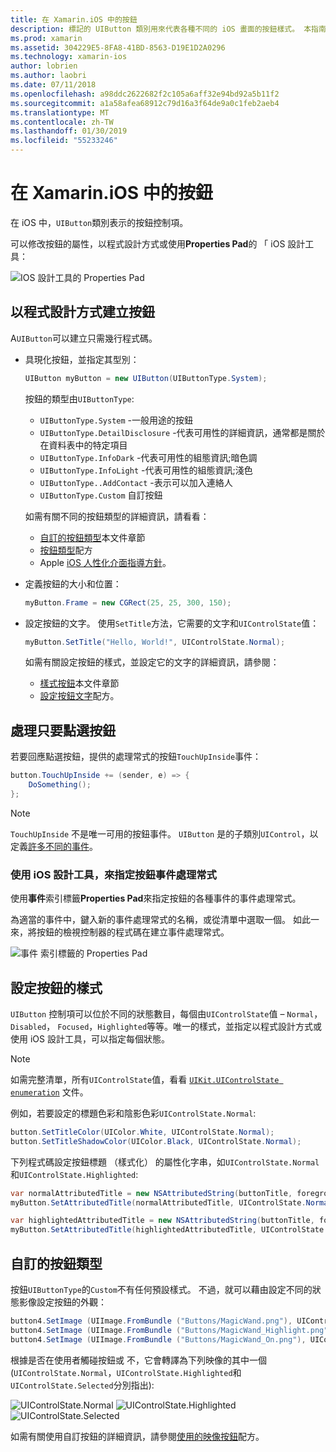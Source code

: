 ```yaml
---
title: 在 Xamarin.iOS 中的按鈕
description: 標記的 UIButton 類別用來代表各種不同的 iOS 畫面的按鈕樣式。 本指南介紹在 iOS 中的按鈕所使用的不同選項。
ms.prod: xamarin
ms.assetid: 304229E5-8FA8-41BD-8563-D19E1D2A0296
ms.technology: xamarin-ios
author: lobrien
ms.author: laobri
ms.date: 07/11/2018
ms.openlocfilehash: a98ddc2622682f2c105a6aff32e94bd92a5b11f2
ms.sourcegitcommit: a1a58afea68912c79d16a3f64de9a0c1feb2aeb4
ms.translationtype: MT
ms.contentlocale: zh-TW
ms.lasthandoff: 01/30/2019
ms.locfileid: "55233246"
---
```

# <a name="buttons-in-xamarinios"></a>在 Xamarin.iOS 中的按鈕

在 iOS 中，`UIButton`類別表示的按鈕控制項。

可以修改按鈕的屬性，以程式設計方式或使用**Properties Pad**的 「 iOS 設計工具：

![IOS 設計工具的 Properties Pad](buttons-images/properties.png "Properties Pad 的 「 iOS 設計工具")

## <a name="creating-a-button-programmatically"></a>以程式設計方式建立按鈕

A`UIButton`可以建立只需幾行程式碼。

- 具現化按鈕，並指定其型別：

  ```csharp
  UIButton myButton = new UIButton(UIButtonType.System);
  ```

  按鈕的類型由`UIButtonType`:

  - `UIButtonType.System` -一般用途的按鈕
  - `UIButtonType.DetailDisclosure` -代表可用性的詳細資訊，通常都是關於在資料表中的特定項目
  - `UIButtonType.InfoDark` -代表可用性的組態資訊;暗色調
  - `UIButtonType.InfoLight` -代表可用性的組態資訊;淺色
  - `UIButtonType..AddContact` -表示可以加入連絡人
  - `UIButtonType.Custom` 自訂按鈕

  如需有關不同的按鈕類型的詳細資訊，請看看：
  
  - [自訂的按鈕類型](#custom-button-types)本文件章節
  - [按鈕類型](https://github.com/xamarin/recipes/tree/master/Recipes/ios/standard_controls/buttons/create_different_types_of_buttons)配方
  - Apple [iOS 人性化介面指導方針](https://developer.apple.com/design/human-interface-guidelines/ios/controls/buttons/)。

- 定義按鈕的大小和位置：

  ```csharp
  myButton.Frame = new CGRect(25, 25, 300, 150);
  ```

- 設定按鈕的文字。 使用`SetTitle`方法，它需要的文字和`UIControlState`值：

  ```csharp
  myButton.SetTitle("Hello, World!", UIControlState.Normal);
  ```

  如需有關設定按鈕的樣式，並設定它的文字的詳細資訊，請參閱：

  - [樣式按鈕](#styling-a-button)本文件章節
  - [設定按鈕文字](https://github.com/xamarin/recipes/tree/master/Recipes/ios/standard_controls/buttons/set_button_text)配方。

## <a name="handling-a-button-tap"></a>處理只要點選按鈕

若要回應點選按鈕，提供的處理常式的按鈕`TouchUpInside`事件：

```csharp
button.TouchUpInside += (sender, e) => {
    DoSomething();
};
```

> [!NOTE]
> `TouchUpInside` 不是唯一可用的按鈕事件。 `UIButton` 是的子類別`UIControl`，以定義[許多不同的事件](xref:UIKit.UIControlEvent)。

### <a name="using-the-ios-designer-to-specify-button-event-handlers"></a>使用 iOS 設計工具，來指定按鈕事件處理常式

使用**事件**索引標籤**Properties Pad**來指定按鈕的各種事件的事件處理常式。

為適當的事件中，鍵入新的事件處理常式的名稱，或從清單中選取一個。 如此一來，將按鈕的檢視控制器的程式碼在建立事件處理常式。

![事件 索引標籤的 Properties Pad](buttons-images/image1.png "事件 索引標籤的 屬性 面板")

## <a name="styling-a-button"></a>設定按鈕的樣式

`UIButton` 控制項可以位於不同的狀態數目，每個由`UIControlState`值 – `Normal`， `Disabled`， `Focused`，`Highlighted`等等。唯一的樣式，並指定以程式設計方式或使用 iOS 設計工具，可以指定每個狀態。

> [!NOTE]
> 如需完整清單，所有`UIControlState`值，看看 [`UIKit.UIControlState enumeration`](xref:UIKit.UIControlState)
> 文件。

例如，若要設定的標題色彩和陰影色彩`UIControlState.Normal`:

```csharp
button.SetTitleColor(UIColor.White, UIControlState.Normal);
button.SetTitleShadowColor(UIColor.Black, UIControlState.Normal);
```

下列程式碼設定按鈕標題 （樣式化） 的屬性化字串，如`UIControlState.Normal`和`UIControlState.Highlighted`:

```csharp
var normalAttributedTitle = new NSAttributedString(buttonTitle, foregroundColor: UIColor.Blue, strikethroughStyle: NSUnderlineStyle.Single);
myButton.SetAttributedTitle(normalAttributedTitle, UIControlState.Normal);

var highlightedAttributedTitle = new NSAttributedString(buttonTitle, foregroundColor: UIColor.Green, strikethroughStyle: NSUnderlineStyle.Thick);
myButton.SetAttributedTitle(highlightedAttributedTitle, UIControlState.Highlighted);
```

## <a name="custom-button-types"></a>自訂的按鈕類型

按鈕`UIButtonType`的`Custom`不有任何預設樣式。 不過，就可以藉由設定不同的狀態影像設定按鈕的外觀：

```csharp
button4.SetImage (UIImage.FromBundle ("Buttons/MagicWand.png"), UIControlState.Normal);
button4.SetImage (UIImage.FromBundle ("Buttons/MagicWand_Highlight.png"), UIControlState.Highlighted);
button4.SetImage (UIImage.FromBundle ("Buttons/MagicWand_On.png"), UIControlState.Selected);
```

根據是否在使用者觸碰按鈕或 不，它會轉譯為下列映像的其中一個 (`UIControlState.Normal`，`UIControlState.Highlighted`和`UIControlState.Selected`分別指出):

![UIControlState.Normal](buttons-images/image22.png "UIControlState.Normal")
![UIControlState.Highlighted](buttons-images/image23.png "UIControlState.Highlighted")
![UIControlState.Selected](buttons-images/image24.png "UIControlState.Selected")

如需有關使用自訂按鈕的詳細資訊，請參閱[使用的映像按鈕](https://github.com/xamarin/recipes/tree/master/Recipes/ios/standard_controls/buttons/use_an_image_for_a_button)配方。

